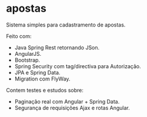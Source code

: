 # apostas
Sistema simples para cadastramento de apostas. 

Feito com:
+ Java Spring Rest retornando JSon.
+ AngularJS.
+ Bootstrap.
+ Spring Security com tag/directiva para Autorização.
+ JPA e Spring Data.
+ Migration com FlyWay.

Contem testes e estudos sobre:
+ Paginação real com Angular + Spring Data.
+ Segurança de requisições Ajax e rotas Angular.
